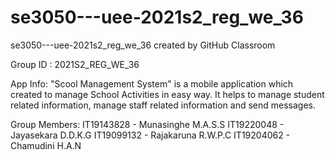 # se3050---uee-2021s2_reg_we_36
se3050---uee-2021s2_reg_we_36 created by GitHub Classroom

Group ID : 2021S2_REG_WE_36

App Info: "Scool Management System" is a mobile application which created to manage School Activities in easy way. 
It helps to manage student related information, manage staff related information and send messages.

Group Members:
IT19143828 - Munasinghe M.A.S.S 
IT19220048 - Jayasekara D.D.K.G
IT19099132 - Rajakaruna R.W.P.C
IT19204062 - Chamudini H.A.N
